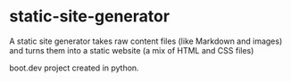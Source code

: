 # static-site-generator
A static site generator takes raw content files (like Markdown and images) and turns them into a static website (a mix of HTML and CSS files)

boot.dev project created in python.
